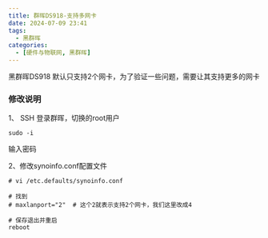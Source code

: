 ```yaml
---
title: 群晖DS918-支持多网卡
date: 2024-07-09 23:41
tags: 
  - 黑群晖
categories:
  - [硬件与物联网, 黑群晖]
---
```



黑群晖DS918 默认只支持2个网卡，为了验证一些问题，需要让其支持更多的网卡



### 修改说明

1、 SSH 登录群晖，切换的root用户
```
sudo -i
```
输入密码

2、修改synoinfo.conf配置文件

```
# vi /etc.defaults/synoinfo.conf 

# 找到
# maxlanport="2"  # 这个2就表示支持2个网卡，我们这里改成4

# 保存退出并重启
reboot
```


